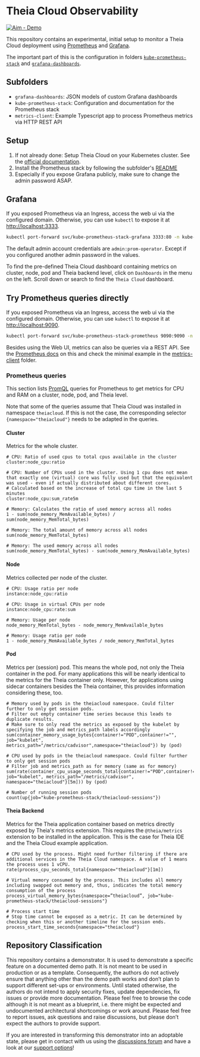 # Theia Cloud Observability

[![Aim - Demo](https://img.shields.io/badge/Aim-Demo-cfc53c)](https://github.com/eclipsesource/.github/blob/main/repository-classification.md)

This repository contains an experimental, initial setup to monitor a Theia Cloud deployment using [Prometheus](https://prometheus.io/) and [Grafana](https://grafana.com/grafana/).

The important part of this is the configuration in folders [`kube-prometheus-stack`](./kube-prometheus-stack/) and [`grafana-dashboards`](./grafana-dashboards).

## Subfolders

- `grafana-dashboards`: JSON models of custom Grafana dashboards
- `kube-prometheus-stack`: Configuration and documentation for the Prometheus stack
- `metrics-client`: Example Typescript app to process Prometheus metrics via HTTP REST API

## Setup

1. If not already done: Setup Theia Cloud  on your Kubernetes cluster. See the [official documentation](https://theia-cloud.io/documentation/setuptheiacloud/).
2. Install the Prometheus stack by following the subfolder's [README](./kube-prometheus-stack/README.md)
3. Especially if you expose Grafana publicly, make sure to change the admin password ASAP.

## Grafana

If you exposed Prometheus via an Ingress, access the web ui via the configured domain.
Otherwise, you can use `kubectl` to expose it at <http://localhost:3333>.

```sh
kubectl port-forward svc/kube-prometheus-stack-grafana 3333:80 -n kube-prometheus-stack
```

The default admin account credentials are `admin:prom-operator`.
Except if you configured another admin password in the values.

To find the pre-defined Theia Cloud dashboard containing metrics on cluster, node, pod and Theia backend level, click on `Dashboards` in the menu on the left.
Scroll down or search to find the `Theia Cloud` dashboard.

## Try Prometheus queries directly

If you exposed Prometheus via an Ingress, access the web ui via the configured domain.
Otherwise, you can use `kubectl` to expose it at <http://localhost:9090>.

```sh
kubectl port-forward svc/kube-prometheus-stack-prometheus 9090:9090 -n kube-prometheus-stack
```

Besides using the Web UI, metrics can also be queries via a REST API.
See the [Prometheus docs](https://prometheus.io/docs/prometheus/latest/querying/api/) on this and check the minimal example in the [metrics-client](./metrics-client/) folder.

### Prometheus queries

This section lists [PromQL](https://prometheus.io/docs/prometheus/latest/querying/basics/) queries for Prometheus to get metrics for CPU and RAM on a cluster, node, pod, and Theia level.

Note that some of the queries assume that Theia Cloud was installed in namespace `theiacloud`.
If this is not the case, the corresponding selector `{namespace="theiacloud"}` needs to be adapted in the queries.

#### Cluster

Metrics for the whole cluster.

```
# CPU: Ratio of used cpus to total cpus available in the cluster
cluster:node_cpu:ratio

# CPU: Number of CPUs used in the cluster. Using 1 cpu does not mean that exactly one (virtual) core was fully used but that the equivalent was used - even if actually distributed about different cores.
# Calculated based on the increase of total cpu time in the last 5 minutes
cluster:node_cpu:sum_rate5m

# Memory: Calculates the ratio of used memory across all nodes
1 - sum(node_memory_MemAvailable_bytes) / sum(node_memory_MemTotal_bytes)

# Memory: The total amount of memory across all nodes
sum(node_memory_MemTotal_bytes)

# Memory: The used memory across all nodes
sum(node_memory_MemTotal_bytes) - sum(node_memory_MemAvailable_bytes)
```

#### Node

Metrics collected per node of the cluster.

```
# CPU: Usage ratio per node
instance:node_cpu:ratio

# CPU: Usage in virtual CPUs per node
instance:node_cpu:rate:sum

# Memory: Usage per node
node_memory_MemTotal_bytes - node_memory_MemAvailable_bytes

# Memory: Usage ratio per node
1 - node_memory_MemAvailable_bytes / node_memory_MemTotal_bytes
```

#### Pod

Metrics per (session) pod. This means the whole pod, not only the Theia container in the pod. For many applications this will be nearly identical to the metrics for the Theia container only.
However, for applications using sidecar containers besides the Theia container, this provides information considering these, too.

```
# Memory used by pods in the theiacloud namespace. Could filter further to only get session pods.
# Filter out empty container time series because this leads to duplicate results.
# Make sure to only read the metrics as exposed by the kubelet by specifying the job and metrics_path labels accordingly
sum(container_memory_usage_bytes{container!="POD",container!="", job="kubelet", metrics_path="/metrics/cadvisor",namespace="theiacloud"}) by (pod)

# CPU used by pods in the theiacloud namespace. Could filter further to only get session pods
# Filter job and metrics_path as for memory (same as for memory)
sum(rate(container_cpu_usage_seconds_total{container!="POD",container!="", job="kubelet", metrics_path="/metrics/cadvisor", namespace="theiacloud"}[5m])) by (pod)

# Number of running session pods
count(up{job="kube-prometheus-stack/theiacloud-sessions"})
```

#### Theia Backend

Metrics for the Theia application container based on metrics directly exposed by Theia's metrics extension.
This requires the `@theia/metrics` extension to be installed in the application.
This is the case for Theia IDE and the Theia Cloud example application.

```
# CPU used by the process. Might need further filtering if there are additional services in the Theia Cloud namespace. A value of 1 means the process uses 1 vCPU.
rate(process_cpu_seconds_total{namespace="theiacloud"}[1m])

# Virtual memory consumed by the process. This includes all memory including swapped out memory and, thus, indicates the total memory consumption of the process
process_virtual_memory_bytes{namespace=”theiacloud”, job="kube-prometheus-stack/theiacloud-sessions"}

# Process start time
# Stop time cannot be exposed as a metric. It can be determined by checking when this or another timeline for the session ends.
process_start_time_seconds{namespace="theiacloud"}
```

## Repository Classification

This repository contains a demonstrator. It is used to demonstrate a specific feature on a documented demo path. It is not meant to be used in production or as a template. Consequently, the authors do not actively ensure that anything other than the demo path works and don’t plan to support different set-ups or environments. Until stated otherwise, the authors do not intend to apply security fixes, update dependencies, fix issues or provide more documentation. Please feel free to browse the code although it is not meant as a blueprint, i.e. there might be expected and undocumented architectural shortcomings or work around.
Please feel free to report issues, ask questions and raise discussions, but please don’t expect the authors to provide support.

If you are interested in transforming this demonstrator into an adoptable state, please get in contact with us using the [discussions forum](https://github.com/eclipsesource/theia-cloud-observability/discussions) and have a look at our [support options](https://eclipsesource.com/services)!
